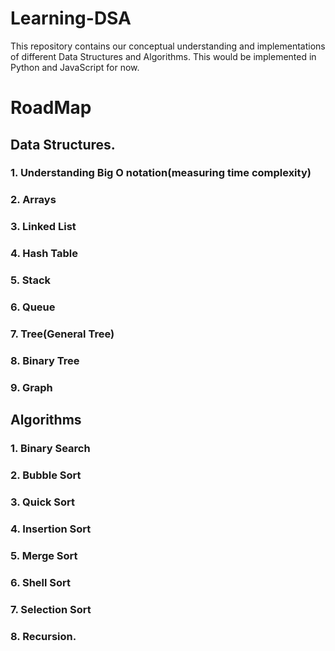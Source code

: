 # Learning-DSA
This repository contains our conceptual understanding and implementations of different Data Structures and Algorithms.
This would be implemented in Python and JavaScript for now.


# RoadMap

## Data Structures.
### 1. Understanding Big O notation(measuring time complexity)

### 2. Arrays

### 3. Linked List

### 4. Hash Table

### 5. Stack

### 6. Queue

### 7. Tree(General Tree)

### 8. Binary Tree


### 9. Graph

## Algorithms

### 1. Binary Search

### 2. Bubble Sort

### 3. Quick Sort

### 4. Insertion Sort

### 5. Merge Sort

### 6. Shell Sort

### 7. Selection Sort

### 8. Recursion.
